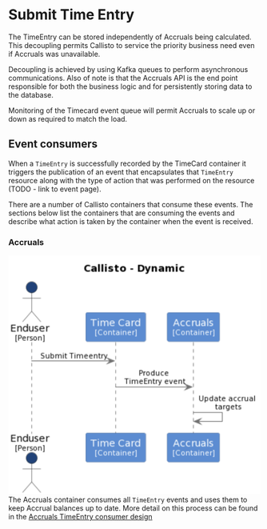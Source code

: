 
# Submit Time Entry

The TimeEntry can be stored independently of Accruals being calculated. This decoupling permits Callisto to service the priority business need even if Accruals was unavailable.

Decoupling is achieved by using Kafka queues to perform asynchronous communications. Also of note is that the Accruals API is the end point responsible for both the business logic and for persistently storing data to the database.

Monitoring of  the Timecard event queue will permit Accruals to scale up or down as required to match the load.


## Event consumers
When a `TimeEntry` is successfully recorded by the TimeCard container it triggers the publication of an event that encapsulates that `TimeEntry` resource along with the type of action that was performed on the resource (TODO - link to event page).

There are a number of Callisto containers that consume these events. The sections below list the containers that are consuming the events and describe what action is taken by the container when the event is received. 

### Accruals
![Submit Time Entry](../images/submitTimeEntry.png)
The Accruals container consumes all `TimeEntry` events and uses them to keep Accrual balances up to date. More detail on this process can be found in the [Accruals TimeEntry consumer design](https://github.com/UKHomeOffice/callisto-accruals-restapi/blob/main/docs/features/annual-target-hours/timecard-timeentry.md)

